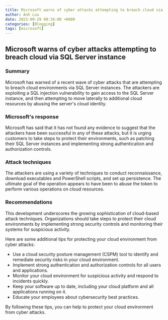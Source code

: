 ```yaml
---
title: Microsoft warns of cyber attacks attempting to breach cloud via SQL Server instance
author: Anh Luu
date: 2023-09-29 00:34:00 +0800
categories: [Blogging]
tags: [microsoft]
---
```


## Microsoft warns of cyber attacks attempting to breach cloud via SQL Server instance

### Summary

Microsoft has warned of a recent wave of cyber attacks that are attempting to breach cloud environments via SQL Server instances. The attackers are exploiting a SQL injection vulnerability to gain access to the SQL Server instance, and then attempting to move laterally to additional cloud resources by abusing the server's cloud identity.

### Microsoft's response

Microsoft has said that it has not found any evidence to suggest that the attackers have been successful in any of these attacks, but it is urging customers to take steps to protect their environments, such as patching their SQL Server instances and implementing strong authentication and authorization controls.

### Attack techniques

The attackers are using a variety of techniques to conduct reconnaissance, download executables and PowerShell scripts, and set up persistence. The ultimate goal of the operation appears to have been to abuse the token to perform various operations on cloud resources.

### Recommendations

This development underscores the growing sophistication of cloud-based attack techniques. Organizations should take steps to protect their cloud environments by implementing strong security controls and monitoring their systems for suspicious activity.

Here are some additional tips for protecting your cloud environment from cyber attacks:

* Use a cloud security posture management (CSPM) tool to identify and remediate security risks in your cloud environment.
* Implement strong authentication and authorization controls for all users and applications.
* Monitor your cloud environment for suspicious activity and respond to incidents quickly.
* Keep your software up to date, including your cloud platform and all applications running on it.
* Educate your employees about cybersecurity best practices.

By following these tips, you can help to protect your cloud environment from cyber attacks.
